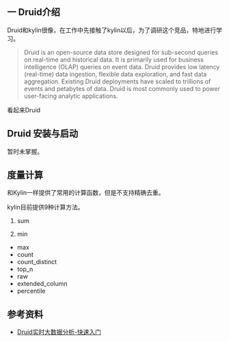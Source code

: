 
## 一 Druid介绍
Druid和kylin很像，在工作中先接触了kylin以后，为了调研这个竞品，特地进行学习。

>Druid is an open-source data store designed for sub-second queries on real-time and historical data. It is primarily used for business intelligence (OLAP) queries on event data. Druid provides low latency (real-time) data ingestion, flexible data exploration, and fast data aggregation. Existing Druid deployments have scaled to trillions of events and petabytes of data. Druid is most commonly used to power user-facing analytic applications.
>

看起来Druid

## Druid 安装与启动
暂时未掌握。

## 度量计算
和Kylin一样提供了常用的计算函数，但是不支持精确去重。

kylin目前提供9种计算方法。

1. sum

2. min 
- max
- count
- count_distinct
- top_n
- raw
- extended_column
- percentile


## 参考资料

- [Druid实时大数据分析-快速入门](https://www.jianshu.com/p/4fc1951a7245) 

